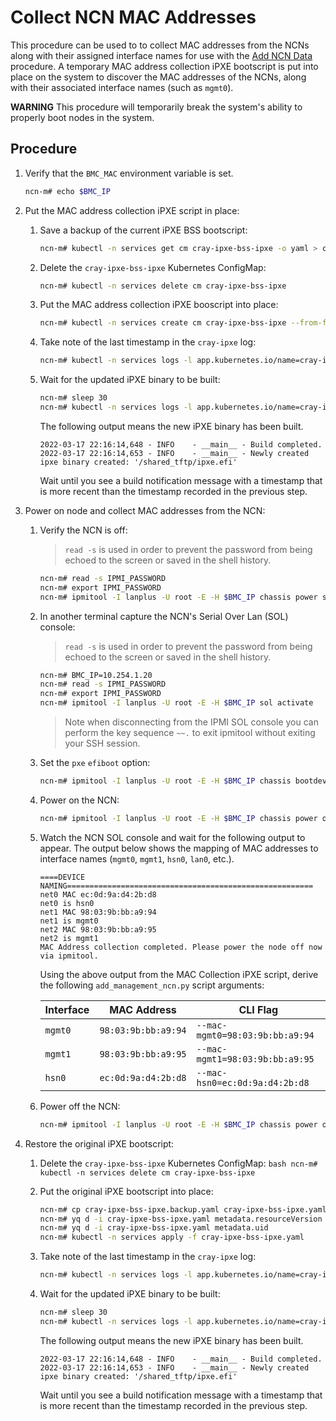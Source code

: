 # Collect NCN MAC Addresses

This procedure can be used to to collect MAC addresses from the NCNs along with their assigned interface names for use with the [Add NCN Data](Add_NCN_Data.md) procedure. A temporary MAC address collection iPXE bootscript is put into place on the system to discover the MAC addresses of the NCNs, along with their associated interface names (such as `mgmt0`).

**WARNING** This procedure will temporarily break the system's ability to properly boot nodes in the system.

## Procedure

1.  Verify that the `BMC_MAC` environment variable is set.
    ```bash
    ncn-m# echo $BMC_IP
    ```

1.  Put the MAC address collection iPXE script in place:
    1.  Save a backup of the current iPXE BSS bootscript:
        ```bash
        ncn-m# kubectl -n services get cm cray-ipxe-bss-ipxe -o yaml > cray-ipxe-bss-ipxe.backup.yaml
        ```

    1.  Delete the `cray-ipxe-bss-ipxe` Kubernetes ConfigMap:
        ```bash
        ncn-m# kubectl -n services delete cm cray-ipxe-bss-ipxe
        ```

    1.  Put the MAC address collection iPXE booscript into place:
        ```bash
        ncn-m# kubectl -n services create cm cray-ipxe-bss-ipxe --from-file=bss.ipxe=/usr/share/doc/csm/scripts/operations/node_management/Add_Remove_Replace_NCNs/mac_collection_script.ipxe
        ```

    1.  Take note of the last timestamp in the `cray-ipxe` log:
        ```bash
        ncn-m# kubectl -n services logs -l app.kubernetes.io/name=cray-ipxe -c cray-ipxe
        ```

    1.  Wait for the updated iPXE binary to be built:
        ```bash
        ncn-m# sleep 30
        ncn-m# kubectl -n services logs -l app.kubernetes.io/name=cray-ipxe -c cray-ipxe -f
        ```

        The following output means the new iPXE binary has been built. 
        ```
        2022-03-17 22:16:14,648 - INFO    - __main__ - Build completed.
        2022-03-17 22:16:14,653 - INFO    - __main__ - Newly created ipxe binary created: '/shared_tftp/ipxe.efi'
        ```
        
        Wait until you see a build notification message with a timestamp that is 
        more recent than the timestamp recorded in the previous step.

1.  Power on node and collect MAC addresses from the NCN:
    1.  Verify the NCN is off:
        > `read -s` is used in order to prevent the password from being echoed to the screen or saved in the shell history.
    
        ```bash
        ncn-m# read -s IPMI_PASSWORD
        ncn-m# export IPMI_PASSWORD
        ncn-m# ipmitool -I lanplus -U root -E -H $BMC_IP chassis power status
        ```

    1.  In another terminal capture the NCN's Serial Over Lan (SOL) console:
        > `read -s` is used in order to prevent the password from being echoed to the screen or saved in the shell history.
    
        ```bash
        ncn-m# BMC_IP=10.254.1.20
        ncn-m# read -s IPMI_PASSWORD
        ncn-m# export IPMI_PASSWORD
        ncn-m# ipmitool -I lanplus -U root -E -H $BMC_IP sol activate
        ```

        > Note when disconnecting from the IPMI SOL console you can perform the key sequence `~~.` to exit ipmitool without exiting your SSH session. 

    1.  Set the `pxe` `efiboot` option:

        ```bash
        ncn-m# ipmitool -I lanplus -U root -E -H $BMC_IP chassis bootdev pxe options=efiboot
        ```

    1.  Power on the NCN:
        ```bash
        ncn-m# ipmitool -I lanplus -U root -E -H $BMC_IP chassis power on
        ```

    1.  Watch the NCN SOL console and wait for the following output to appear. The output below shows the mapping of MAC addresses to interface names (`mgmt0`, `mgmt1`, `hsn0`, `lan0`, etc.).
        ```
        ====DEVICE NAMING=======================================================
        net0 MAC ec:0d:9a:d4:2b:d8
        net0 is hsn0
        net1 MAC 98:03:9b:bb:a9:94
        net1 is mgmt0
        net2 MAC 98:03:9b:bb:a9:95
        net2 is mgmt1
        MAC Address collection completed. Please power the node off now via ipmitool.
        ```

        Using the above output from the MAC Collection iPXE script, derive the following `add_management_ncn.py` script arguments:

        | Interface   | MAC Address         | CLI Flag
        | ----------- | ------------------- | -------- 
        | `mgmt0`     | `98:03:9b:bb:a9:94` | `--mac-mgmt0=98:03:9b:bb:a9:94`
        | `mgmt1`     | `98:03:9b:bb:a9:95` | `--mac-mgmt1=98:03:9b:bb:a9:95`
        | `hsn0`      | `ec:0d:9a:d4:2b:d8` | `--mac-hsn0=ec:0d:9a:d4:2b:d8`
        
    1.  Power off the NCN:
        ```bash
        ncn-m# ipmitool -I lanplus -U root -E -H $BMC_IP chassis power off
        ```

1. Restore the original iPXE bootscript:
    1.   Delete the `cray-ipxe-bss-ipxe` Kubernetes ConfigMap:
        ```bash
        ncn-m# kubectl -n services delete cm cray-ipxe-bss-ipxe
        ```
    
    2.  Put the original iPXE bootscript into place:
        ```bash
        ncn-m# cp cray-ipxe-bss-ipxe.backup.yaml cray-ipxe-bss-ipxe.yaml
        ncn-m# yq d -i cray-ipxe-bss-ipxe.yaml metadata.resourceVersion
        ncn-m# yq d -i cray-ipxe-bss-ipxe.yaml metadata.uid
        ncn-m# kubectl -n services apply -f cray-ipxe-bss-ipxe.yaml
        ```
    
    3.  Take note of the last timestamp in the `cray-ipxe` log:
        ```bash
        ncn-m# kubectl -n services logs -l app.kubernetes.io/name=cray-ipxe -c cray-ipxe
        ```

    4.  Wait for the updated iPXE binary to be built:
        ```bash
        ncn-m# sleep 30
        ncn-m# kubectl -n services logs -l app.kubernetes.io/name=cray-ipxe -c cray-ipxe -f
        ```

        The following output means the new iPXE binary has been built. 
        ```
        2022-03-17 22:16:14,648 - INFO    - __main__ - Build completed.
        2022-03-17 22:16:14,653 - INFO    - __main__ - Newly created ipxe binary created: '/shared_tftp/ipxe.efi'
        ```
        
        Wait until you see a build notification message with a timestamp that is 
        more recent than the timestamp recorded in the previous step.
